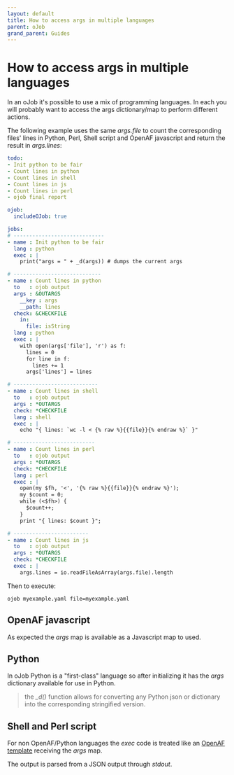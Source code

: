 ```yaml
---
layout: default
title: How to access args in multiple languages
parent: oJob
grand_parent: Guides
---
```


# How to access args in multiple languages

In an oJob it's possible to use a mix of programming languages. In each you will probably want to access the args dictionary/map to perform different actions.

The following example uses the same _args.file_ to count the corresponding files' lines in Python, Perl, Shell script and OpenAF javascript and return the result in _args.lines_:

````yaml
todo:
- Init python to be fair
- Count lines in python
- Count lines in shell
- Count lines in js
- Count lines in perl
- ojob final report

ojob:
  includeOJob: true

jobs:
# -----------------------------
- name : Init python to be fair
  lang : python
  exec : |
    print("args = " + _d(args)) # dumps the current args

# ----------------------------
- name : Count lines in python
  to   : ojob output
  args : &OUTARGS
    __key : args
    __path: lines
  check: &CHECKFILE
    in:
      file: isString
  lang : python
  exec : |
    with open(args['file'], 'r') as f:
      lines = 0
      for line in f:
        lines += 1
      args['lines'] = lines

# ---------------------------
- name : Count lines in shell
  to   : ojob output
  args : *OUTARGS
  check: *CHECKFILE
  lang : shell
  exec : |
    echo "{ lines: `wc -l < {% raw %}{{file}}{% endraw %}` }"

# --------------------------
- name : Count lines in perl
  to   : ojob output
  args : *OUTARGS
  check: *CHECKFILE
  lang : perl
  exec : |
    open(my $fh, '<', '{% raw %}{{file}}{% endraw %}');
    my $count = 0;
    while (<$fh>) {
      $count++;
    }
    print "{ lines: $count }";

# ------------------------
- name : Count lines in js
  to   : ojob output
  args : *OUTARGS
  check: *CHECKFILE
  exec : |
    args.lines = io.readFileAsArray(args.file).length
````

Then to execute:

````
ojob myexample.yaml file=myexample.yaml
````

## OpenAF javascript

As expected the _args_ map is available as a Javascript map to used.

## Python

In oJob Python is a "first-class" language so after initializing it has the _args_ dictionary available for use in Python.

> the *_d()* function allows for converting any Python json or dictionary into the corresponding stringified version.

## Shell and Perl script

For non OpenAF/Python languages the _exec_ code is treated like an [OpenAF template](../cheat-sheet/templating.md) receiving the _args_ map. 

The output is parsed from a JSON output through _stdout_.
